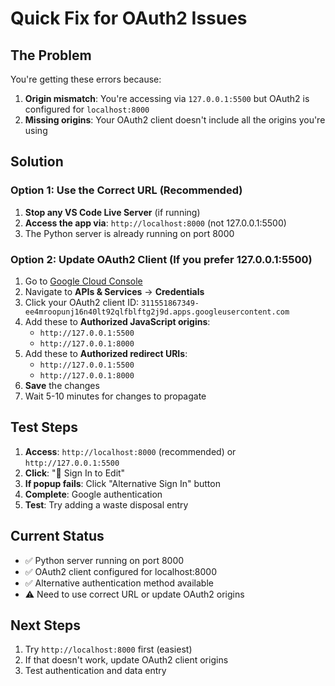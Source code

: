 # Quick Fix for OAuth2 Issues

## The Problem
You're getting these errors because:
1. **Origin mismatch**: You're accessing via `127.0.0.1:5500` but OAuth2 is configured for `localhost:8000`
2. **Missing origins**: Your OAuth2 client doesn't include all the origins you're using

## Solution

### Option 1: Use the Correct URL (Recommended)
1. **Stop any VS Code Live Server** (if running)
2. **Access the app via**: `http://localhost:8000` (not 127.0.0.1:5500)
3. The Python server is already running on port 8000

### Option 2: Update OAuth2 Client (If you prefer 127.0.0.1:5500)
1. Go to [Google Cloud Console](https://console.cloud.google.com/)
2. Navigate to **APIs & Services** → **Credentials**
3. Click your OAuth2 client ID: `311551867349-ee4mroopunj16n40lt92qlfblftg2j9d.apps.googleusercontent.com`
4. Add these to **Authorized JavaScript origins**:
   - `http://127.0.0.1:5500`
   - `http://127.0.0.1:8000`
5. Add these to **Authorized redirect URIs**:
   - `http://127.0.0.1:5500`
   - `http://127.0.0.1:8000`
6. **Save** the changes
7. Wait 5-10 minutes for changes to propagate

## Test Steps
1. **Access**: `http://localhost:8000` (recommended) or `http://127.0.0.1:5500`
2. **Click**: "🔑 Sign In to Edit"
3. **If popup fails**: Click "Alternative Sign In" button
4. **Complete**: Google authentication
5. **Test**: Try adding a waste disposal entry

## Current Status
- ✅ Python server running on port 8000
- ✅ OAuth2 client configured for localhost:8000
- ✅ Alternative authentication method available
- ⚠️ Need to use correct URL or update OAuth2 origins

## Next Steps
1. Try `http://localhost:8000` first (easiest)
2. If that doesn't work, update OAuth2 client origins
3. Test authentication and data entry
